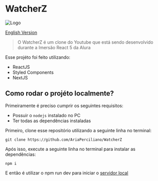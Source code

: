 # WatcherZ
![Logo](https://raw.githubusercontent.com/AriaPerciliano/WatcherZ/main/public/logo.png)

[English Version]()
>O WatcherZ é um clone do Youtube que está sendo desenvolvido durante a Imersão React 5 da Alura

Esse projéto foi feito utilizando:
* ReactJS
* Styled Components
* NextJS

## Como rodar o projéto localmente?
Primeiramente é preciso cumprir  os seguintes requisitos:
* Possuir o `nodejs` instalado no PC
* Ter todas as dependências instaladas

Primeiro, clone esse repositório utilizando a seguinte linha no terminal:
  ```
  git clone https://github.com/AriaPerciliano/WatcherZ
  ```
Após isso, execute a seguinte linha no terminal para instalar as dependências:
  ```
  npm i
  ```
E então é utilizar o npm run dev para iniciar o [servidor local](http://localhost:3000)
